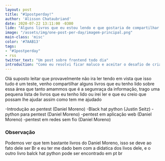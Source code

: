 ```yaml
---
layout: post
title: "#1postperday!"
author: 'Alisson Chataubriand'
date: 2020-07-22 13:11:00 -0300
lide: "Alguns livros que eu estou lendo e que gostaria de compartilhar!"
image: "/assets/img/one-post-per-day/imagem-principal.png"
main-class: 'misc'
color: '#7AAB13'
tags:
- "#1postperday"
- rss
twitter_text: "Um post sobre frontend todo dia"
introduction: "Como eu resolvi ficar maluco e aceitar o desafio de criar um post por dia durante o tempo que eu conseguir."
---
```

Olá suposto leitar que provavelmente não ira ler tendo em vista que isso tudo é um teste, venho compartilhar alguns
livros que eu tenho lido sobre essa área que tanto amammos que é a segunraça da informação, trago uma pequena lista 
de livros que eu tenho lido ou irei ler e que eu creio que possam lhe ajudar assim como tem me ajudado 

-Introdução ao pentest (Daniel Moreno)
-Black hat python (Justin Seitz)
-python para pentest (Daniel Moreno)
-pentest em aplicação web (Daniel Moreno)
-pentest em redes sem fio (Daniel Moreno)


### Observação

Podemos ver que tem bastante livros do Daniel Moreno, isso se deve ao fato dele ser Br e eu ter me dado bem com 
a didatica dos livos dele, e o outro livro balck hat python pode ser encontrado em pt br 
